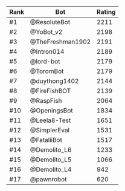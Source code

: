 Rank|Bot|Rating
---|---|---
#1|@ResoluteBot|2211
#2|@YoBot_v2|2198
#3|@TheFreshman1902|2191
#4|@Intron014|2189
#5|@lord-bot|2179
#6|@ToromBot|2179
#7|@duythong1402|2144
#8|@FireFishBOT|2139
#9|@RaspFish|2064
#10|@OpeningsBot|1834
#11|@Leela8-Test|1651
#12|@SimplerEval|1531
#13|@FataliiBot|1517
#14|@Demolito_L6|1233
#15|@Demolito_L5|1066
#16|@Demolito_L4|942
#17|@pawnrobot|620

